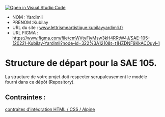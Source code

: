 [![Open in Visual Studio Code](https://classroom.github.com/assets/open-in-vscode-c66648af7eb3fe8bc4f294546bfd86ef473780cde1dea487d3c4ff354943c9ae.svg)](https://classroom.github.com/online_ide?assignment_repo_id=9708314&assignment_repo_type=AssignmentRepo)
- NOM : Yardimli
- PRÉNOM :Kubilay
- URL du site : www.lettrismeartistique.kubilayyardimli.fr
- URL FIGMA : https://www.figma.com/file/cmWVtyFiyMsw3kH4RRtW4J/SAE-105-(2022)-Kubilay-Yardimli?node-id=322%3A1210&t=t1HZDNF9KkACOuyl-1

# Structure de départ pour la SAE 105.

La structure de votre projet doit respecter scrupuleusement le modèle fourni dans ce dépôt (Repository).

## Contraintes :
[contraites d'intégration HTML / CSS / Alpine](https://moodle.univ-fcomte.fr/mod/page/view.php?id=645799)
